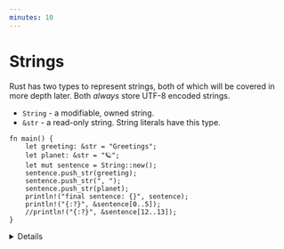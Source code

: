 ```yaml
---
minutes: 10
---
```


# Strings

Rust has two types to represent strings, both of which will be covered in more
depth later. Both _always_ store UTF-8 encoded strings.

- `String` - a modifiable, owned string.
- `&str` - a read-only string. String literals have this type.

```rust,editable
fn main() {
    let greeting: &str = "Greetings";
    let planet: &str = "🪐";
    let mut sentence = String::new();
    sentence.push_str(greeting);
    sentence.push_str(", ");
    sentence.push_str(planet);
    println!("final sentence: {}", sentence);
    println!("{:?}", &sentence[0..5]);
    //println!("{:?}", &sentence[12..13]);
}
```

<details>

This slide introduces strings. Everything here will be covered in more depth
later, but this is enough for subsequent slides and exercises to use strings.

- Invalid UTF-8 in a string is UB, and this not allowed in safe Rust.

- `String` is a user-defined type with a constructor (`::new()`) and methods
  like `s.push_str(..)`.

- The `&` in `&str` indicates that this is a reference. We will cover references
  later, so for now just think of `&str` as a unit meaning "a read-only string".

- The commented-out line is indexing into the string by byte position. `12..13`
  does not end on a character boundary, so the program panics. Adjust it to a
  range that does, based on the error message.

- Raw strings allow you to create a `&str` value with escapes disabled:
  `r"\n" == "\\n"`. You can embed double-quotes by using an equal amount of `#`
  on either side of the quotes:

  <!-- mdbook-xgettext: skip -->
  ```rust,editable
  fn main() {
      println!(r#"<a href="link.html">link</a>"#);
      println!("<a href=\"link.html\">link</a>");
  }
  ```

- Using ```{:?}``` is a convenient way to print array/vector/struct of values for debugging purposes, and it's commonly used in code.

</details>
